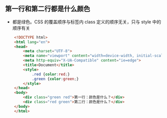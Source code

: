 <!--
 * @Description: In User Settings Edit
 * @Author: your name
 * @Date: 2019-09-23 09:34:00
 * @LastEditTime: 2019-09-23 09:35:26
 * @LastEditors: Please set LastEditors
 -->
## 第一行和第二行都是什么颜色
+ 都是绿色。CSS 的覆盖顺序与标签内 class 定义的顺序无关，只与 style 中的顺序有关
```html 
    <!DOCTYPE html>
    <html lang="en">
    <head>
        <meta charset="UTF-8">
        <meta name="viewport" content="width=device-width, initial-scale=1.0">
        <meta http-equiv="X-UA-Compatible" content="ie=edge">
        <title>Document</title>
        <style>
            .red {color:red;}
            .green {color:green;}
        </style>
    </head>
    <body>
        <div class="green red">第一行：颜色是什么？</div>
        <div class="red green">第二行：颜色是什么？</div>
    </body>
    </html>
```